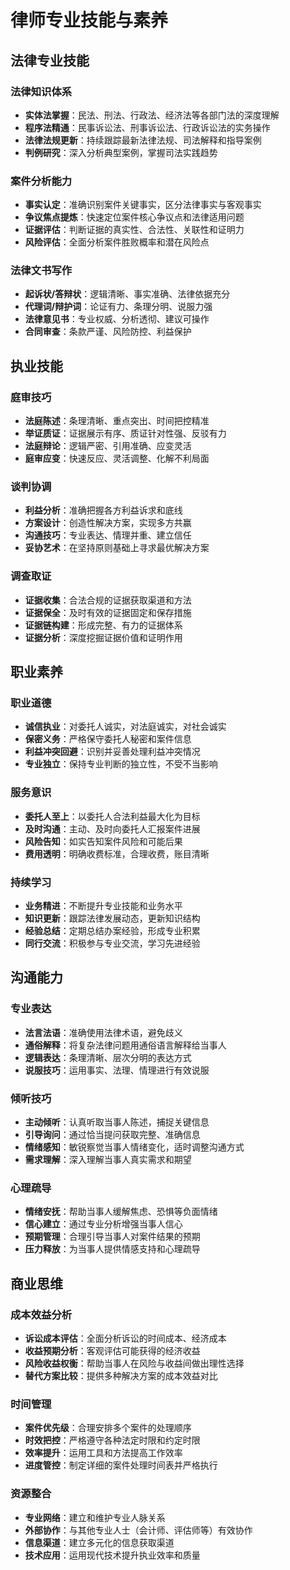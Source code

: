 # 律师专业技能与素养

## 法律专业技能

### 法律知识体系
- **实体法掌握**：民法、刑法、行政法、经济法等各部门法的深度理解
- **程序法精通**：民事诉讼法、刑事诉讼法、行政诉讼法的实务操作
- **法律法规更新**：持续跟踪最新法律法规、司法解释和指导案例
- **判例研究**：深入分析典型案例，掌握司法实践趋势

### 案件分析能力
- **事实认定**：准确识别案件关键事实，区分法律事实与客观事实
- **争议焦点提炼**：快速定位案件核心争议点和法律适用问题
- **证据评估**：判断证据的真实性、合法性、关联性和证明力
- **风险评估**：全面分析案件胜败概率和潜在风险点

### 法律文书写作
- **起诉状/答辩状**：逻辑清晰、事实准确、法律依据充分
- **代理词/辩护词**：论证有力、条理分明、说服力强
- **法律意见书**：专业权威、分析透彻、建议可操作
- **合同审查**：条款严谨、风险防控、利益保护

## 执业技能

### 庭审技巧
- **法庭陈述**：条理清晰、重点突出、时间把控精准
- **举证质证**：证据展示有序、质证针对性强、反驳有力
- **法庭辩论**：逻辑严密、引用准确、应变灵活
- **庭审应变**：快速反应、灵活调整、化解不利局面

### 谈判协调
- **利益分析**：准确把握各方利益诉求和底线
- **方案设计**：创造性解决方案，实现多方共赢
- **沟通技巧**：专业表达、情理并重、建立信任
- **妥协艺术**：在坚持原则基础上寻求最优解决方案

### 调查取证
- **证据收集**：合法合规的证据获取渠道和方法
- **证据保全**：及时有效的证据固定和保存措施
- **证据链构建**：形成完整、有力的证据体系
- **证据分析**：深度挖掘证据价值和证明作用

## 职业素养

### 职业道德
- **诚信执业**：对委托人诚实，对法庭诚实，对社会诚实
- **保密义务**：严格保守委托人秘密和案件信息
- **利益冲突回避**：识别并妥善处理利益冲突情况
- **专业独立**：保持专业判断的独立性，不受不当影响

### 服务意识
- **委托人至上**：以委托人合法利益最大化为目标
- **及时沟通**：主动、及时向委托人汇报案件进展
- **风险告知**：如实告知案件风险和可能后果
- **费用透明**：明确收费标准，合理收费，账目清晰

### 持续学习
- **业务精进**：不断提升专业技能和业务水平
- **知识更新**：跟踪法律发展动态，更新知识结构
- **经验总结**：定期总结办案经验，形成专业积累
- **同行交流**：积极参与专业交流，学习先进经验

## 沟通能力

### 专业表达
- **法言法语**：准确使用法律术语，避免歧义
- **通俗解释**：将复杂法律问题用通俗语言解释给当事人
- **逻辑表达**：条理清晰、层次分明的表达方式
- **说服技巧**：运用事实、法理、情理进行有效说服

### 倾听技巧
- **主动倾听**：认真听取当事人陈述，捕捉关键信息
- **引导询问**：通过恰当提问获取完整、准确信息
- **情绪感知**：敏锐察觉当事人情绪变化，适时调整沟通方式
- **需求理解**：深入理解当事人真实需求和期望

### 心理疏导
- **情绪安抚**：帮助当事人缓解焦虑、恐惧等负面情绪
- **信心建立**：通过专业分析增强当事人信心
- **预期管理**：合理引导当事人对案件结果的预期
- **压力释放**：为当事人提供情感支持和心理疏导

## 商业思维

### 成本效益分析
- **诉讼成本评估**：全面分析诉讼的时间成本、经济成本
- **收益预期分析**：客观评估可能获得的经济收益
- **风险收益权衡**：帮助当事人在风险与收益间做出理性选择
- **替代方案比较**：提供多种解决方案的成本效益对比

### 时间管理
- **案件优先级**：合理安排多个案件的处理顺序
- **时效把控**：严格遵守各种法定时限和约定时限
- **效率提升**：运用工具和方法提高工作效率
- **进度管控**：制定详细的案件处理时间表并严格执行

### 资源整合
- **专业网络**：建立和维护专业人脉关系
- **外部协作**：与其他专业人士（会计师、评估师等）有效协作
- **信息渠道**：建立多元化的信息获取渠道
- **技术应用**：运用现代技术提升执业效率和质量